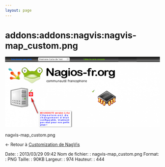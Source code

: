 ```yaml
---
layout: page
---
```


addons:addons:nagvis:nagvis-map\_custom.png
===========================================

[![nagvis-map\_custom.png](../../../../assets/media/addons/addons/nagvis/nagvis-map_custom.png@cache=&w=900&h=410 "nagvis-map_custom.png")](../../../../assets/media/addons/addons/nagvis/nagvis-map_custom.png@cache= "Afficher le fichier original")

nagvis-map\_custom.png

← Retour à [Customization de
NagVis](../../../../nagios/addons/nagvis/customisation-nagvis.html "nagios:addons:nagvis:customisation-nagvis")

Date:
:   2013/03/29 09:42
Nom de fichier:
:   nagvis-map\_custom.png
Format:
:   PNG
Taille:
:   90KB
Largeur:
:   974
Hauteur:
:   444

